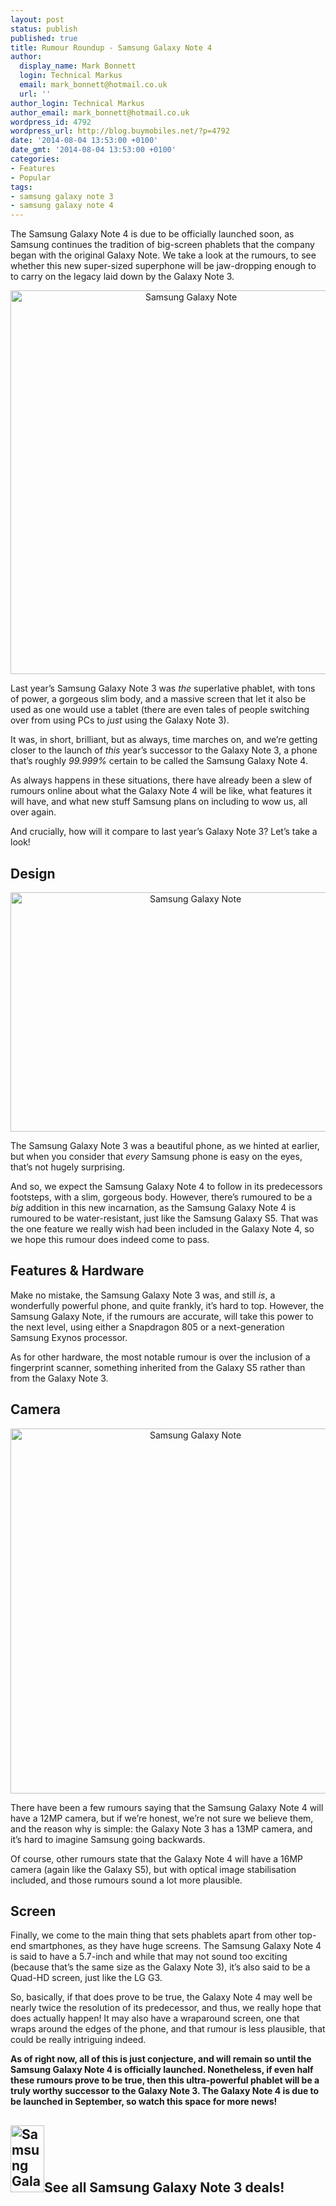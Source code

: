 ```yaml
---
layout: post
status: publish
published: true
title: Rumour Roundup - Samsung Galaxy Note 4
author:
  display_name: Mark Bonnett
  login: Technical Markus
  email: mark_bonnett@hotmail.co.uk
  url: ''
author_login: Technical Markus
author_email: mark_bonnett@hotmail.co.uk
wordpress_id: 4792
wordpress_url: http://blog.buymobiles.net/?p=4792
date: '2014-08-04 13:53:00 +0100'
date_gmt: '2014-08-04 13:53:00 +0100'
categories:
- Features
- Popular
tags:
- samsung galaxy note 3
- samsung galaxy note 4
---
```

<p style="text-align: left;" align="center"><span class="postStandFirst">The Samsung Galaxy Note 4 is due to be officially launched soon, as Samsung continues the tradition of big-screen phablets that the company began with the original Galaxy Note. We take a look at the rumours, to see whether this new super-sized superphone will be jaw-dropping enough to to carry on the legacy laid down by the Galaxy Note 3.</span></p>
<p style="text-align: center;" align="center"><img class="aligncenter  wp-image-4795" alt="Samsung Galaxy Note" src="https://a1comms-blog-buymobiles.storage.googleapis.com/2014/08/Galxy-Note3_026_front-dynamic-with-pen3_Jet-Black-937x1024.jpg" width="562" height="614" /></p>
<p>Last year&rsquo;s Samsung Galaxy Note 3 was <i>the</i> superlative phablet, with tons of power, a gorgeous slim body, and a massive screen that let it also be used as one would use a tablet (there are even tales of people switching over from using PCs to <i>just</i> using the Galaxy Note 3).</p>
<p>It was, in short, brilliant, but as always, time marches on, and we&rsquo;re getting closer to the launch of <i>this</i> year&rsquo;s successor to the Galaxy Note 3, a phone that&rsquo;s roughly <i>99.999%</i> certain to be called the Samsung Galaxy Note 4.</p>
<p>As always happens in these situations, there have already been a slew of rumours online about what the Galaxy Note 4 will be like, what features it will have, and what new stuff Samsung plans on including to wow us, all over again.</p>
<p>And crucially, how will it compare to last year&rsquo;s Galaxy Note 3? Let&rsquo;s take a look!</p>
<h2>Design</h2>
<p style="text-align: center;"><img class="aligncenter  wp-image-4794" alt="Samsung Galaxy Note" src="https://a1comms-blog-buymobiles.storage.googleapis.com/2014/08/Galaxy-Note-3-Merlot-Red-2-1024x681.jpg" width="576" height="383" /></p>
<p>The Samsung Galaxy Note 3 was a beautiful phone, as we hinted at earlier, but when you consider that <i>every</i> Samsung phone is easy on the eyes, that&rsquo;s not hugely surprising.</p>
<p>And so, we expect the Samsung Galaxy Note 4 to follow in its predecessors footsteps, with a slim, gorgeous body. However, there&rsquo;s rumoured to be a <i>big</i> addition in this new incarnation, as the Samsung Galaxy Note 4 is rumoured to be water-resistant, just like the Samsung Galaxy S5. That was the one feature we really wish had been included in the Galaxy Note 4, so we hope this rumour does indeed come to pass.</p>
<h2>Features &amp; Hardware</h2>
<p>Make no mistake, the Samsung Galaxy Note 3 was, and still <i>is</i>, a wonderfully powerful phone, and quite frankly, it&rsquo;s hard to top. However, the Samsung Galaxy Note, if the rumours are accurate, will take this power to the next level, using either a Snapdragon 805 or a next-generation Samsung Exynos processor.</p>
<p>As for other hardware, the most notable rumour is over the inclusion of a fingerprint scanner, something inherited from the Galaxy S5 rather than from the Galaxy Note 3.</p>
<h2>Camera</h2>
<p style="text-align: center;"><img class="aligncenter  wp-image-4793" alt="Samsung Galaxy Note" src="https://a1comms-blog-buymobiles.storage.googleapis.com/2014/08/1Galaxy-Note3-FlipCover_004_Open-Pen_Jet-Black-1-1010x1024.jpg" width="576" height="584" /></p>
<p>There have been a few rumours saying that the Samsung Galaxy Note 4 will have a 12MP camera, but if we&rsquo;re honest, we&rsquo;re not sure we believe them, and the reason why is simple: the Galaxy Note 3 has a 13MP camera, and it&rsquo;s hard to imagine Samsung going backwards.</p>
<p>Of course, other rumours state that the Galaxy Note 4 will have a 16MP camera (again like the Galaxy S5), but with optical image stabilisation included, and those rumours sound a lot more plausible.</p>
<h2>Screen</h2>
<p>Finally, we come to the main thing that sets phablets apart from other top-end smartphones, as they have huge screens. The Samsung Galaxy Note 4 is said to have a 5.7-inch and while that may not sound too exciting (because that&rsquo;s the same size as the Galaxy Note 3), it&rsquo;s also said to be a Quad-HD screen, just like the LG G3.</p>
<p>So, basically, if that does prove to be true, the Galaxy Note 4 may well be nearly twice the resolution of its predecessor, and thus, we really hope that does actually happen! It may also have a wraparound screen, one that wraps around the edges of the phone, and that rumour is less plausible, that could be really intriguing indeed.</p>
<p><strong>As of right now, all of this is just conjecture, and will remain so until the Samsung Galaxy Note 4 is officially launched. Nonetheless, if even half these rumours prove to be true, then this ultra-powerful phablet will be a truly worthy successor to the Galaxy Note 3. The Galaxy Note 4 is due to be launched in September, so watch this space for more news!</strong></p>
<h2><img class=" wp-image-4796 alignleft" alt="Samsung Galaxy Note 3" src="https://a1comms-blog-buymobiles.storage.googleapis.com/2014/08/samsung_galaxy_note_3_tmb.jpg" width="54" height="107" />See all Samsung Galaxy Note 3 deals!</h2>
